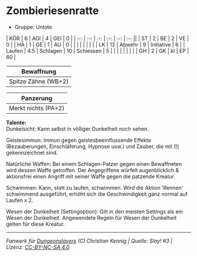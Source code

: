 # Zombieriesenratte  
- Gruppe: Untote  

| KÖR    | 6   | AGI      | 4  | GEI        | 0  |
| :-: | :-: | :-: | :-: | :-: | :-: ||
| ST     | 2   | BE       | 2  | VE         | 0  |
| HÄ     | 1   | GE       | 1  | AU         | 0  |
|        |     |          |    |            |    |
| LK     | 13  | Abwehr   | 9  | Initiative | 6  |
| Laufen | 4.5 | Schlagen | 10 | Schiessen  | 5  |
|        |     |          |    |            |    |
| GH     | 2   | GK       | kl | EP         | 60 |


| Bewaffnung |
| --- |
| Spitze Zähne (WB+2) |


| Panzerung |
| --- |
| Merkt nichts (PA+2) |


**Talente:**  
Dunkelsicht: Kann selbst in völliger Dunkelheit noch sehen.

Geistesimmun: Immun gegen geistesbeeinflussende Effekte (Bezauberungen, Einschläferung, Hypnose usw.) und Zauber, die mit (!) gekennzeichnet sind.

Natürliche Waffen: Bei einem Schlagen-Patzer gegen einen Bewaffneten wird dessen Waffe getroffen. Der Angegriffene würfelt augenblicklich & aktionsfrei einen Angriff mit seiner Waffe gegen die patzende Kreatur.

Schwimmen: Kann, statt zu laufen, schwimmen. Wird die Aktion 'Rennen' schwimmend ausgeführt, erhöht sich die Geschwindigkeit ganz normal auf Laufen x 2.

Wesen der Dunkelheit (Settingoption): Gilt in den meisten Settings als ein Wesen der Dunkelheit. Angewendete Regeln für Wesen der Dunkelheit gelten für diese Kreatur.





___
*Fanwerk für [Dungeonslayers](https://www.dungeonslayers.net/) (C) Christian Kennig | Quelle: Slay! #3 | Lizenz: [CC-BY-NC-SA 4.0](https://creativecommons.org/licenses/by-nc-sa/4.0/deed.de)*